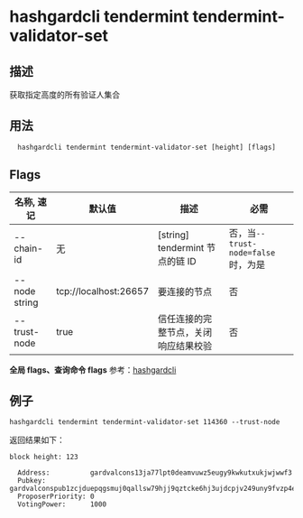 # hashgardcli tendermint tendermint-validator-set

## 描述

获取指定高度的所有验证人集合

## 用法

```
  hashgardcli tendermint tendermint-validator-set [height] [flags]
```

## Flags

| 名称, 速记    | 默认值                | 描述                                 | 必需                               |
| ------------- | --------------------- | ------------------------------------ | ---------------------------------- |
| --chain-id    | 无                    | [string] tendermint 节点的链 ID      | 否，当`--trust-node=false`时，为是 |
| --node string | tcp://localhost:26657 | 要连接的节点                         | 否                                 |
| --trust-node  | true                  | 信任连接的完整节点，关闭响应结果校验 | 否                                 |

**全局 flags、查询命令 flags** 参考：[hashgardcli](../README.md)

## 例子

```shell
hashgardcli tendermint tendermint-validator-set 114360 --trust-node
```

返回结果如下：

```
block height: 123

  Address:          gardvalcons13ja77lpt0deamvuwz5eugy9kwkutxukjwjwwf3
  Pubkey:           gardvalconspub1zcjduepqgsmuj0qallsw79hjj9qztcke6hj3ujdcpjv249uny9fvzp4eulms0tqvgs
  ProposerPriority: 0
  VotingPower:      1000

```
